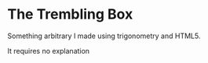 # The Trembling Box

Something arbitrary I made using trigonometry and HTML5.

It requires no explanation
